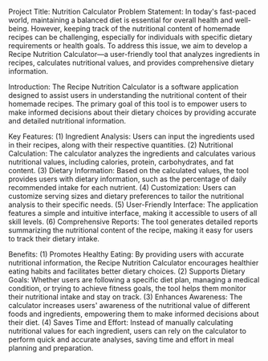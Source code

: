 Project Title: Nutrition Calculator
Problem Statement: 
In today's fast-paced world, maintaining a balanced diet is essential for overall health and well-being. However, keeping track of the nutritional content of homemade recipes can be challenging, especially for individuals with specific dietary requirements or health goals. To address this issue, we aim to develop a Recipe Nutrition Calculator—a user-friendly tool that analyzes ingredients in recipes, calculates nutritional values, and provides comprehensive dietary information.

Introduction: 
The Recipe Nutrition Calculator is a software application designed to assist users in understanding the nutritional content of their homemade recipes. The primary goal of this tool is to empower users to make informed decisions about their dietary choices by providing accurate and detailed nutritional information.

Key Features:
(1)	Ingredient Analysis: Users can input the ingredients used in their recipes, along with their respective quantities.
(2)	Nutritional Calculation: The calculator analyzes the ingredients and calculates various nutritional values, including calories, protein, carbohydrates, and fat content.
(3)	Dietary Information: Based on the calculated values, the tool provides users with dietary information, such as the percentage of daily recommended intake for each nutrient.
(4)	Customization: Users can customize serving sizes and dietary preferences to tailor the nutritional analysis to their specific needs.
(5)	User-Friendly Interface: The application features a simple and intuitive interface, making it accessible to users of all skill levels.
(6)	Comprehensive Reports: The tool generates detailed reports summarizing the nutritional content of the recipe, making it easy for users to track their dietary intake.

Benefits:
(1)	Promotes Healthy Eating: By providing users with accurate nutritional information, the Recipe Nutrition Calculator encourages healthier eating habits and facilitates better dietary choices.
(2)	Supports Dietary Goals: Whether users are following a specific diet plan, managing a medical condition, or trying to achieve fitness goals, the tool helps them monitor their nutritional intake and stay on track.
(3)	Enhances Awareness: The calculator increases users' awareness of the nutritional value of different foods and ingredients, empowering them to make informed decisions about their diet.
(4)	Saves Time and Effort: Instead of manually calculating nutritional values for each ingredient, users can rely on the calculator to perform quick and accurate analyses, saving time and effort in meal planning and preparation.
